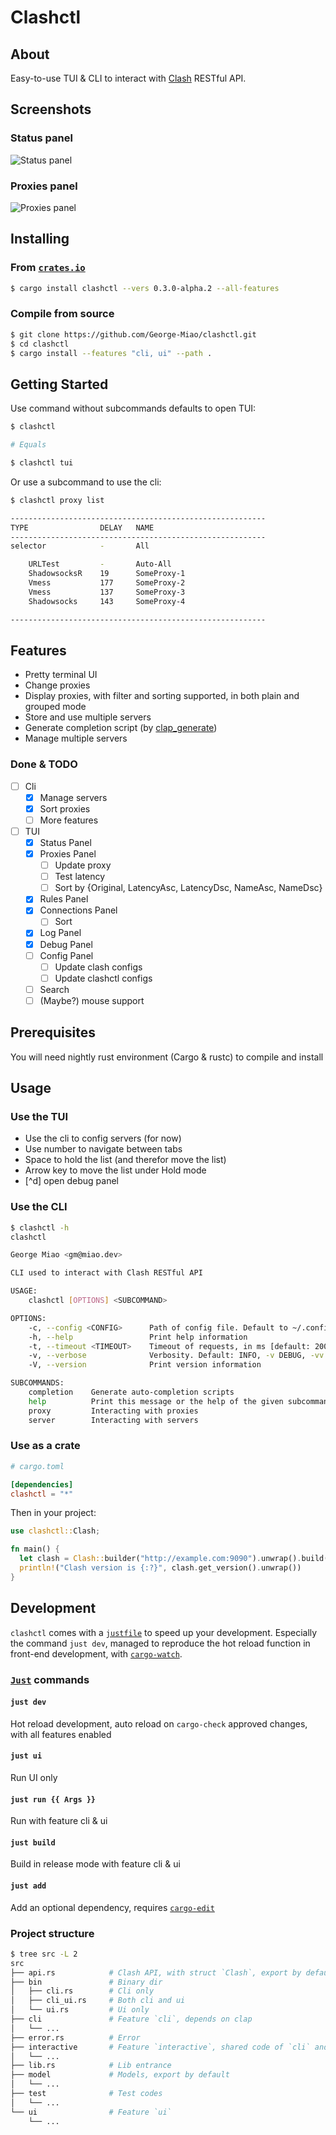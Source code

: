 # Clashctl

## About <a name = "about"></a>

Easy-to-use TUI & CLI to interact with [Clash](https://github.com/Dreamacro/clash) RESTful API.

## Screenshots <a name = "screenshots"></a>

### Status panel

![Status panel](https://imagedelivery.net/b21oeeg7p6hqWEI-IA5xDw/be2ffc2e-4193-4418-0d0f-b82624f0c800/public)

### Proxies panel

![Proxies panel](https://imagedelivery.net/b21oeeg7p6hqWEI-IA5xDw/0166f654-c5c2-4b0a-e401-8d5b93d3f500/public)

## Installing <a name = "installing"></a>

### From [`crates.io`](https://crates.io)

```bash
$ cargo install clashctl --vers 0.3.0-alpha.2 --all-features
```

### Compile from source

```bash
$ git clone https://github.com/George-Miao/clashctl.git
$ cd clashctl
$ cargo install --features "cli, ui" --path .
```

## Getting Started <a name = "getting_started"></a>

Use command without subcommands defaults to open TUI:

```bash
$ clashctl

# Equals

$ clashctl tui
```

Or use a subcommand to use the cli:

```bash
$ clashctl proxy list

---------------------------------------------------------
TYPE                DELAY   NAME
---------------------------------------------------------
selector            -       All

    URLTest         -       Auto-All
    ShadowsocksR    19      SomeProxy-1
    Vmess           177     SomeProxy-2
    Vmess           137     SomeProxy-3
    Shadowsocks     143     SomeProxy-4

---------------------------------------------------------
```

## Features <a name = "features"></a>

- Pretty terminal UI
- Change proxies
- Display proxies, with filter and sorting supported, in both plain and grouped mode
- Store and use multiple servers
- Generate completion script (by [clap_generate](https://crates.io/crates/clap_generate))
- Manage multiple servers

### Done & TODO <a name = "todo"></a>

- [ ] Cli
  - [x] Manage servers
  - [x] Sort proxies
  - [ ] More features
- [ ] TUI
  - [x] Status Panel
  - [x] Proxies Panel
    - [ ] Update proxy
    - [ ] Test latency
    - [ ] Sort by {Original, LatencyAsc, LatencyDsc, NameAsc, NameDsc}
  - [x] Rules Panel
  - [x] Connections Panel
    - [ ] Sort
  - [x] Log Panel
  - [x] Debug Panel
  - [ ] Config Panel
    - [ ] Update clash configs
    - [ ] Update clashctl configs
  - [ ] Search
  - [ ] (Maybe?) mouse support

## Prerequisites <a name = "prerequisites"></a>

You will need nightly rust environment (Cargo & rustc) to compile and install

## Usage <a name = "usage"></a>

### Use the TUI

- Use the cli to config servers (for now)
- Use number to navigate between tabs
- Space to hold the list (and therefor move the list)
- Arrow key to move the list under Hold mode
- [^d] open debug panel

### Use the CLI

```bash
$ clashctl -h
clashctl

George Miao <gm@miao.dev>

CLI used to interact with Clash RESTful API

USAGE:
    clashctl [OPTIONS] <SUBCOMMAND>

OPTIONS:
    -c, --config <CONFIG>      Path of config file. Default to ~/.config/clashctl/config.ron
    -h, --help                 Print help information
    -t, --timeout <TIMEOUT>    Timeout of requests, in ms [default: 2000]
    -v, --verbose              Verbosity. Default: INFO, -v DEBUG, -vv TRACE
    -V, --version              Print version information

SUBCOMMANDS:
    completion    Generate auto-completion scripts
    help          Print this message or the help of the given subcommand(s)
    proxy         Interacting with proxies
    server        Interacting with servers
```

### Use as a crate

```toml
# cargo.toml

[dependencies]
clashctl = "*"
```

Then in your project:

```rust
use clashctl::Clash;

fn main() {
  let clash = Clash::builder("http://example.com:9090").unwrap().build();
  println!("Clash version is {:?}", clash.get_version().unwrap())
}
```

## Development <a name = "development"></a>

`clashctl` comes with a [`justfile`](https://github.com/casey/just) to speed up your development.
Especially the command `just dev`, managed to reproduce the hot reload function in front-end development, with [`cargo-watch`](https://github.com/watchexec/cargo-watch).

### [`Just`](https://github.com/casey/just) commands

#### `just dev`

Hot reload development, auto reload on `cargo-check` approved changes, with all features enabled

#### `just ui`

Run UI only

#### `just run {{ Args }}`

Run with feature cli & ui

#### `just build`

Build in release mode with feature cli & ui

#### `just add`

Add an optional dependency, requires [`cargo-edit`](https://github.com/killercup/cargo-edit)

### Project structure

```bash
$ tree src -L 2
src
├── api.rs            # Clash API, with struct `Clash`, export by default
├── bin               # Binary dir
│   ├── cli.rs        # Cli only
│   ├── cli_ui.rs     # Both cli and ui
│   └── ui.rs         # Ui only
├── cli               # Feature `cli`, depends on clap
│   └── ...
├── error.rs          # Error
├── interactive       # Feature `interactive`, shared code of `cli` and `ui`
│   └── ...
├── lib.rs            # Lib entrance
├── model             # Models, export by default
│   └── ...
├── test              # Test codes
│   └── ...
└── ui                # Feature `ui`
    └── ...
```
